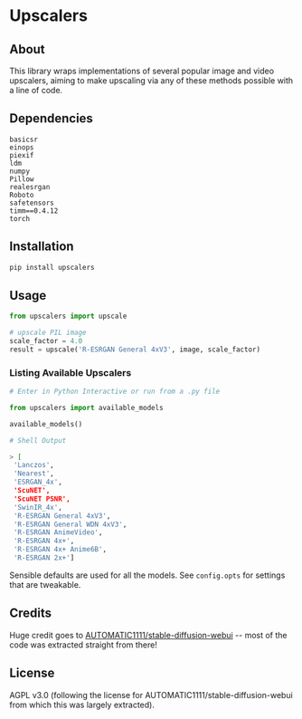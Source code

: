 # Upscalers

## About

This library wraps implementations of several popular image and video upscalers, aiming to make upscaling via any of these methods possible with a line of code.


## Dependencies

```
basicsr
einops
piexif
ldm
numpy
Pillow
realesrgan
Roboto
safetensors
timm==0.4.12
torch
```


## Installation


```bash
pip install upscalers
```

## Usage


```python
from upscalers import upscale

# upscale PIL image
scale_factor = 4.0
result = upscale('R-ESRGAN General 4xV3', image, scale_factor)
```

### Listing Available Upscalers

```python
# Enter in Python Interactive or run from a .py file

from upscalers import available_models

available_models()
```


```bash
# Shell Output

> [
 'Lanczos',
 'Nearest',
 'ESRGAN_4x',
 'ScuNET',
 'ScuNET PSNR',
 'SwinIR_4x',
 'R-ESRGAN General 4xV3',
 'R-ESRGAN General WDN 4xV3',
 'R-ESRGAN AnimeVideo',
 'R-ESRGAN 4x+',
 'R-ESRGAN 4x+ Anime6B',
 'R-ESRGAN 2x+']
```

Sensible defaults are used for all the models. See `config.opts` for settings that are tweakable.

## Credits

Huge credit goes to [AUTOMATIC1111/stable-diffusion-webui](https://github.com/AUTOMATIC1111/stable-diffusion-webui) --
most of the code was extracted straight from there!

## License

AGPL v3.0 (following the license for AUTOMATIC1111/stable-diffusion-webui from which this was largely extracted).

